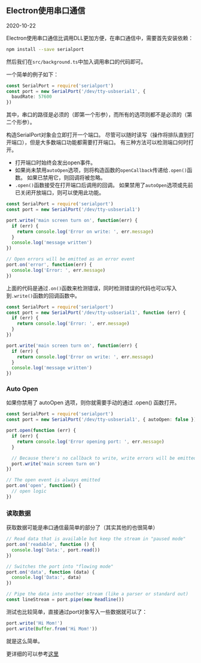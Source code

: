 ## Electron使用串口通信 <!-- {docsify-ignore} -->

2020-10-22

Electron使用串口通信比调用DLL更加方便，在串口通信中，需要首先安装依赖：

```bash
npm install --save serialport
```

然后我们在`src/background.ts`中加入调用串口的代码即可。

一个简单的例子如下：

```typescript
const SerialPort = require('serialport')
const port = new SerialPort('/dev/tty-usbserial1', {
  baudRate: 57600
})
```

其中，串口的路径是必须的（即第一个形参），而所有的选项则都不是必须的（第二个形参）。

构造SerialPort对象会立即打开一个端口。 尽管可以随时读写（操作将排队直到打开端口），但是大多数端口功能都需要打开端口。 有三种方法可以检测端口何时打开。

- 打开端口时始终会发出open事件。
- 如果尚未禁用`autoOpen`选项，则将构造函数的`openCallback`传递给`.open()`函数。 如果已禁用它，则回调将被忽略。
- `.open()`函数接受在打开端口后调用的回调。 如果禁用了`autoOpen`选项或先前已关闭开放端口，则可以使用此功能。

```typescript
const SerialPort = require('serialport')
const port = new SerialPort('/dev/tty-usbserial1')

port.write('main screen turn on', function(err) {
  if (err) {
    return console.log('Error on write: ', err.message)
  }
  console.log('message written')
})

// Open errors will be emitted as an error event
port.on('error', function(err) {
  console.log('Error: ', err.message)
})
```

上面的代码是通过`.on()`函数来检测错误，同时检测错误的代码也可以写入到`.write()`函数的回调函数中。

```typescript
const SerialPort = require('serialport')
const port = new SerialPort('/dev/tty-usbserial1', function (err) {
  if (err) {
    return console.log('Error: ', err.message)
  }
})

port.write('main screen turn on', function(err) {
  if (err) {
    return console.log('Error on write: ', err.message)
  }
  console.log('message written')
})
```

### Auto Open

如果你禁用了 autoOpen 选项，则你就需要手动的通过 .open() 函数打开。

```typescript
const SerialPort = require('serialport')
const port = new SerialPort('/dev/tty-usbserial1', { autoOpen: false })

port.open(function (err) {
  if (err) {
    return console.log('Error opening port: ', err.message)
  }

  // Because there's no callback to write, write errors will be emitted on the port:
  port.write('main screen turn on')
})

// The open event is always emitted
port.on('open', function() {
  // open logic
})
```

### 读取数据

获取数据可能是串口通信最简单的部分了（其实其他的也很简单）

```typescript
// Read data that is available but keep the stream in "paused mode"
port.on('readable', function () {
  console.log('Data:', port.read())
})

// Switches the port into "flowing mode"
port.on('data', function (data) {
  console.log('Data:', data)
})

// Pipe the data into another stream (like a parser or standard out)
const lineStream = port.pipe(new Readline())
```

测试也比较简单，直接通过port对象写入一些数据就可以了：

```typescript
port.write('Hi Mom!')
port.write(Buffer.from('Hi Mom!'))
```

就是这么简单。

更详细的可以参考[这里](https://github.com/serialport/node-serialport#readme)